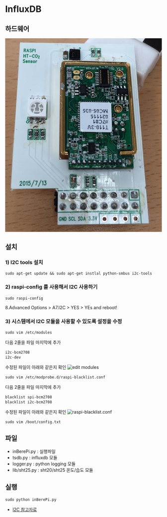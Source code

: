 # InfluxDB

## 하드웨어
![CO2_ module](../../../files/CO2/CO2_module.JPG)

## 설치

### 1) I2C tools 설치

```
sudo apt-get update && sudo apt-get instlal python-smbus i2c-tools
```

### 2) raspi-config 를 사용해서 I2C 사용하기

```
sudo raspi-config
```
8.Advanced Options > A7.I2C > YES > YEs
and reboot!

### 3) 시스템에서 I2C 모듈을 사용할 수 있도록 설정을 수정
 
```
sudo vim /etc/modules
```
다음 2줄을 파일 마지막에 추가
```
i2c-bcm2708
i2c-dev
```
수정된 파일이 아래와 같은지 확인
![edit modules](https://cdn-learn.adafruit.com/assets/assets/000/003/054/original/learn_raspberry_pi_editing_modules_file.png)

```
sudo vim /etc/modprobe.d/raspi-blacklist.conf
```
다음 2줄을 파일 마지막에 추가
```
blacklist spi-bcm2708
blacklist i2c-bcm2708
```
수정된 파일이 아래와 같은지 확인
![raspi-blacklist.conf](https://cdn-learn.adafruit.com/assets/assets/000/003/860/original/learn_raspberry_pi_blacklist.png)

```
sudo vim /boot/config.txt
```

## 파일

- inBerePi.py : 실행파일
- tsdb.py : influxdb 모듈
- logger.py : python logging 모듈
- lib/sht25.py : sht20/sht25 온도/습도 모듈

## 실행

```
sudo python inBerePi.py
```

* [I2C 참고자료](https://learn.adafruit.com/adafruits-raspberry-pi-lesson-4-gpio-setup/configuring-i2c)
